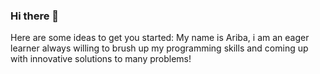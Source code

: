 ### Hi there 👋
Here are some ideas to get you started:
My name is Ariba, i am an eager learner always willing to brush up my programming skills and coming up with innovative solutions to many problems!


<!--
**Aribakhan20/Aribakhan20** is a ✨ _special_ ✨ repository because its `README.md` (this file) appears on your GitHub profile.


- 🔭 I’m currently working on ...
- 🌱 I’m currently learning ...
- 👯 I’m looking to collaborate on ...
- 🤔 I’m looking for help with ...
- 💬 Ask me about ...
- 📫 How to reach me: ...
- 😄 Pronouns: ...
- ⚡ Fun fact: ...
-->
